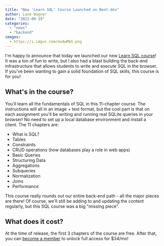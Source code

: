 ```yaml
---
title: "New 'Learn SQL' Course Launched on Boot.dev"
author: Lane Wagner
date: "2022-09-19"
categories:
  - "news"
  - "backend"
images:
  - https://i.imgur.com/mxAwMkG.png
---
```


I'm happy to announce that today we launched our new [Learn SQL course](https://www.boot.dev/courses/learn-sql)! It was a ton of fun to write, but I also had a blast building the back-end infrastructure that allows students to write and execute SQL in the browser. If you've been wanting to gain a solid foundation of SQL skills, this course is for you!

## What's in the course?

You'll learn all the fundamentals of SQL in this 11-chapter course. The instructions will all in an image + text format, but the cool part is that on each assignment you'll be writing and running real SQLite queries in your browser! No need to set up a local database environment and install a client. The 11 chapters are:

- What is SQL?
- Tables
- Constraints
- CRUD operations (how databases play a role in web apps)
- Basic Queries
- Structuring Data
- Aggregations
- Subqueries
- Normalization
- Joins
- Performance

This course really rounds out our entire back-end path - all the major pieces are there! Of course, we'll still be adding to and updating the content regularly, but this SQL course was a big "missing piece".

## What does it cost?

At the time of release, the first 3 chapters of the course are free. After that, you can [become a member](https://www.boot.dev/pricing) to unlock full access for $34/mo!
